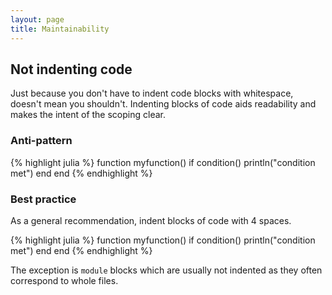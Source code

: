 ```yaml
---
layout: page
title: Maintainability
---
```


## Not indenting code

Just because you don't have to indent code blocks with whitespace, doesn't mean you shouldn't. Indenting blocks of code aids readability and makes the intent of the scoping clear.

### Anti-pattern

{% highlight julia %}
function myfunction()
if condition()
println("condition met")
end
end
{% endhighlight %}

### Best practice

As a general recommendation, indent blocks of code with 4 spaces.

{% highlight julia %}
function myfunction()
    if condition()
        println("condition met")
    end
end
{% endhighlight %}

The exception is `module` blocks which are usually not indented as they often correspond to whole files.
